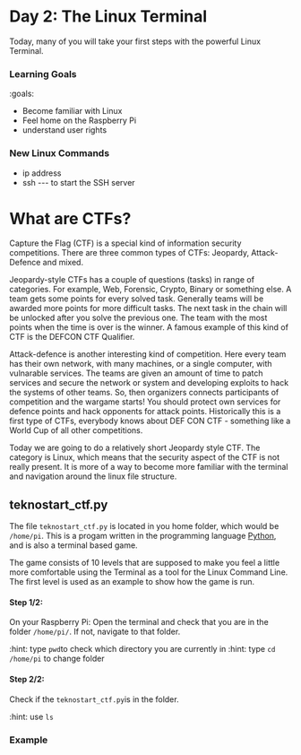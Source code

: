 # Day 2: The Linux Terminal

Today, many of you will take your first steps with the powerful Linux Terminal.

### Learning Goals

:goals:
- Become familiar with Linux
- Feel home on the Raspberry Pi
- understand user rights

### New Linux Commands

- ip address
- ssh --- to start the SSH server

# What are CTFs?

Capture the Flag (CTF) is a special kind of information security competitions. There are three common types of CTFs: Jeopardy, Attack-Defence and mixed.

Jeopardy-style CTFs has a couple of questions (tasks) in range of categories. For example, Web, Forensic, Crypto, Binary or something else. A team gets some points for every solved task. Generally teams will be awarded more points for more difficult tasks. The next task in the chain will be unlocked after you solve the previous one. The team with the most points when the time is over is the winner. A famous example of this kind of CTF is the DEFCON CTF Qualifier.

Attack-defence is another interesting kind of competition. Here every team has their own network, with many machines, or a single computer, with vulnarable services. The teams are given an amount of time to patch services and secure the network or system and developing exploits to hack the systems of other teams.  So, then organizers connects participants of competition and the wargame starts! You should protect own services for defence points and hack opponents for attack points. Historically this is a first type of CTFs, everybody knows about DEF CON CTF - something like a World Cup of all other competitions.

Today we are going to do a relatively short Jeopardy style CTF. The category is Linux, which means that the security aspect of the CTF is not really present. It is more of a way to become more familiar with the terminal and navigation around the linux file structure. 

## teknostart_ctf.py

The file `teknostart_ctf.py` is located in you home folder, which would be `/home/pi`. This is a progam written in the programming language [Python](https://www.python.org/), and is also a terminal based game.

The game consists of 10 levels that are supposed to make you feel a little more comfortable using the Terminal as a tool for the Linux Command Line. The first level is used as an example to show how the game is run.

#### Step 1/2:
On your Raspberry Pi:
Open the terminal and check that you are in the folder `/home/pi/`. If not, navigate to that folder.

:hint: type `pwd`to check which directory you are currently in
:hint: type `cd /home/pi` to change folder


#### Step 2/2: 
Check if the `teknostart_ctf.py`is in the folder.

:hint: use `ls`


### Example

